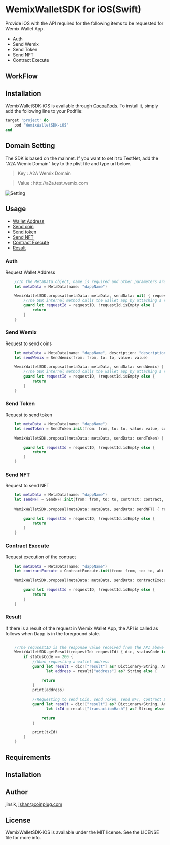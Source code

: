 # WemixWalletSDK for iOS(Swift)
Provide iOS with the API required for the following items to be requested for Wemix Wallet App.

* Auth 
* Send Wemix 
* Send Token 
* Send NFT 
* Contract Execute 

## WorkFlow

## Installation
WemixWalletSDK-iOS is available through [CocoaPods](https://cocoapods.org). To install
it, simply add the following line to your Podfile:

```ruby
target 'project' do
    pod 'WemixWalletSDK-iOS'
end
```

## Domain Setting
The SDK is based on the mainnet. If you want to set it to TestNet, add the "A2A Wemix Domain" key to the plist file and type url below.
> Key : A2A Wemix Domain

> Value : http<nolink>://a2a.test.wemix.com

![Setting](https://github.com/nxtmeta/wemix-wallet-sdk-ios/blob/master/Example/WemixWalletSDK-iOS/url_setting.png)


## Usage
* [Wallet Address](#auth)
* [Send coin](#send-wemix)
* [Send token](#send-token)
* [Send NFT](#send-nft)
* [Contract Execute](#contract-execute)
* [Result](#result)


### Auth
Request Wallet Address

```Swift
    //In the MetaData object, name is required and other parameters are optional.
    let metaData = MetaData(name: "dappName")
    
    WemixWalletSDK.proposal(metaData: metaData, sendData: nil) { requestID, statusCode in
        //The SDK internal method calls the wallet app by attaching a requestID to the scheme.
        guard let requestId = requestID, !requestId.isEmpty else {
            return
        }
    }
```

### Send Wemix
Request to send coins

```Swift
    let metaData = MetaData(name: "dappName", description: "description", url: "url", icon: "iconUrl", successCallback: "", failureCallback: "")
    let sendWemix = SendWemix(from: from, to: to, value: value)
    
    WemixWalletSDK.proposal(metaData: metaData, sendData: sendWemix) { requestID, statusCode in
        //The SDK internal method calls the wallet app by attaching a requestID to the scheme.
        guard let requestId = requestID, !requestId.isEmpty else {
            return
        }
    }
```

### Send Token
Request to send token

```Swift
    let metaData = MetaData(name: "dappName")
    let sendToken = SendToken.init(from: from, to: to, value: value, contract: contract)
    
    WemixWalletSDK.proposal(metaData: metaData, sendData: sendToken) { requestID, statusCode in

        guard let requestId = requestID, !requestId.isEmpty else {
            return
        }
    }
```

### Send NFT
Request to send NFT

```Swift
    let metaData = MetaData(name: "dappName")
    let sendNFT = SendNFT.init(from: from, to: to, contract: contract, tokenId: tokenID)
        
    WemixWalletSDK.proposal(metaData: metaData, sendData: sendNFT) { requestID, statusCode in
        
        guard let requestId = requestID, !requestId.isEmpty else {
            return
        }
    }
```

### Contract Execute
Request execution of the contract

```Swift
    let metaData = MetaData(name: "dappName")
    let contractExecute = ContractExecute.init(from: from, to: to, abi: abi, params: params)
    
    WemixWalletSDK.proposal(metaData: metaData, sendData: contractExecute) { requestID, statusCode in
        
        guard let requestId = requestID, !requestId.isEmpty else {
            return
        }
    }
```

### Result
If there is a result of the request in Wemix Wallet App, the API is called as follows when Dapp is in the foreground state.
```Swift
    
    //The requsestID is the response value received from the API above
    WemixWalletSDK.getResult(requestId: requestId) { dic, statusCode in
        if statusCode == 200 {
            //When requesting a wallet address
            guard let result = dic!["result"] as? Dictionary<String, Any>,
                  let address = result["address"] as? String else {
                
                return
            }
            print(address)
            
            //Requesting to send Coin, send Token, send NFT, Contract Execute 
            guard let result = dic!["result"] as? Dictionary<String, Any>,
                  let txId = result["transactionHash"] as? String else {
                
                return
            }

            print(txId)
        }
    }
```

## Requirements

## Installation



## Author

jinsik, jshan@coinplug.com

## License

WemixWalletSDK-iOS is available under the MIT license. See the LICENSE file for more info.
